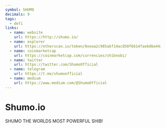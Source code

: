 ```yaml
---
symbol: SHUMO
decimals: 9
tags:
  - defi
links:
  - name: website
    url: https://http://shumo.io/
  - name: explorer
    url: https://etherscan.io/token/0xeaa2c985abf14ac850f6614faebd6e4436bea65f
  - name: coinmarketcap
    url: https://coinmarketcap.com/currencies/shibnobi/
  - name: twitter
    url: https://twitter.com/ShumoOfficial
  - name: telegram
    url: https://t.me/shumoofficial
  - name: medium
    url: https://www.medium.com/@ShumoOfficial
---
```


# Shumo.io

SHUMO THE WORLDS MOST POWERFUL SHIB!
